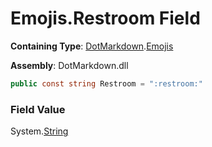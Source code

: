 # Emojis\.Restroom Field

**Containing Type**: [DotMarkdown](../../README.md)\.[Emojis](../README.md)

**Assembly**: DotMarkdown\.dll

```csharp
public const string Restroom = ":restroom:"
```

### Field Value

System\.[String](https://docs.microsoft.com/en-us/dotnet/api/system.string)